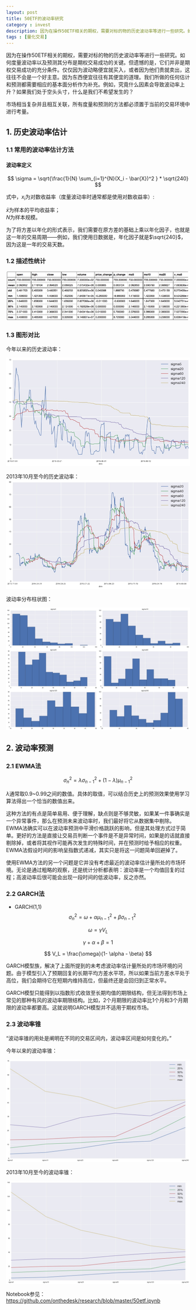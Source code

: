 ```yaml
---
layout: post
title: 50ETF的波动率研究
category : invest
description: 因为在操作50ETF相关的期权，需要对标的物的历史波动率等进行一些研究。如何度量波动率以及预测其分布是期权交易成功的关键。但遗憾的是，它们并非是期权交易成功的充分条件。仅仅因为波动略便宜就买入，或者因为他们贵就卖出，这往往不会是一个好主意。因为东西便宜往往有其便宜的道理。我们所做的任何估计和预测都需要相应的基本面分析作为补充。例如，究竟什么因素会导致波动率上升？如果我们处于空头头寸，什么是我们不希望发生的？
tags : [量化交易]
---
```


因为在操作50ETF相关的期权，需要对标的物的历史波动率等进行一些研究。如何度量波动率以及预测其分布是期权交易成功的关键。但遗憾的是，它们并非是期权交易成功的充分条件。仅仅因为波动略便宜就买入，或者因为他们贵就卖出，这往往不会是一个好主意。因为东西便宜往往有其便宜的道理。我们所做的任何估计和预测都需要相应的基本面分析作为补充。例如，究竟什么因素会导致波动率上升？如果我们处于空头头寸，什么是我们不希望发生的？

市场相当复杂并且相互关联，所有度量和预测的方法都必须置于当前的交易环境中进行考量。

## 1. 历史波动率估计
### 1.1 常用的波动率估计方法

#### 波动率定义

$$ \sigma = \sqrt{\frac{1}{N} \sum_{i=1}^{N}(X_i - \bar{X})^2 } * \sqrt{240} $$

式中，$x_i$为对数收益率（度量波动率时通常都是使用对数收益率）:

$\bar{x}$为样本的平均收益率；  
$N$为样本规模。  
    
    
为了将方差以年化的形式表示，我们需要在原方差的基础上乘以年化因子，也就是这一年的交易周期——例如，我们使用日数据是，年化因子就是$\sqrt{240}$，因为这是一年的交易天数。

### 1.2 描述性统计

![](/assets/images/post/2016/14779097249964.jpg)


### 1.3 图形对比

今年以来的历史波动率：

![](/assets/images/post/2016/14779097445724.jpg)

2013年10月至今的历史波动率：
![](/assets/images/post/2016/14779098091713.jpg)

波动率分布柱状图：

![](/assets/images/post/2016/14779098327579.jpg)

## 2. 波动率预测

###  2.1 EWMA法

$$ \sigma^2_n = \lambda \sigma^2_{n-1} + (1 - \lambda)\mu^2_{n-1}  $$

$\lambda$通常取0.9~0.99之间的数值。具体的取值，可以结合历史上的预测效果使用学习算法得出一个恰当的数值出来。

这种方法的有点是简单易用、便于理解，缺点则是不够灵敏，如果某一件事确实是一个异常事件，那么在预测未来波动率时，我们最好将它从数据集中剔除。EWMA法确实可以在波动率预测中平滑价格跳跃的影响，但是其处理方式过于简单。更好的方法是直接让交易员判断一个事件是不是异常时间，如果是的话就直接剔除掉，或者将其视作可能再次发生的特殊时间，并在预测时给予相应的权重。EWMA法假设时间的影响呈指数式递减，其实只是将这一问题简单回避掉了。

使用EWMA方法的另一个问题是它并没有考虑最近的波动率估计量所处的市场环境。无论是通过粗略的观察，还是统计分析都表明：波动率是一个均值回复的过程；高波动率后很可能会出现一段时间的低波动率，反之亦然。

### 2.2 GARCH法

* GARCH(1,1)
 $$ \sigma^2_n = \omega + \alpha \mu^2_{n-1} + \beta \sigma^2_{n-1} $$
 
 $$ \omega = \gamma V_L $$
 
 $$ \gamma + \alpha + \beta = 1  $$ 
 
 $$ V_L = \frac{\omega}{1- \alpha - \beta} $$
 
 
 GARCH模型族，解决了上面所提到的未考虑波动率估计量所处的市场环境的问题。由于模型引入了预期回复的长期平均方差水平项，所以如果当前方差水平处于高位，我们会期待它在短期内维持高位，但最终还是会回归到正常水平。
 
 
 GARCH模型只能得到以指数形式收敛至长期均值的期限结构，但无法得到市场上常见的那种有风的波动率期限结构。比如，2个月期限的波动率比1个月和3个月期限的波动率都要高。这就说明GARCH模型并不适用于期权市场。
 
 
### 2.3 波动率锥

“波动率锥的用处是阐明在不同的交易区间内，波动率区间是如何变化的。”


今年以来的波动率锥：

![](/assets/images/post/2016/14779098896339.jpg)


2013年10月至今的波动率锥：

![](/assets/images/post/2016/14779099012974.jpg)


Notebook参见：https://github.com/onthedesk/research/blob/master/50etf.ipynb



